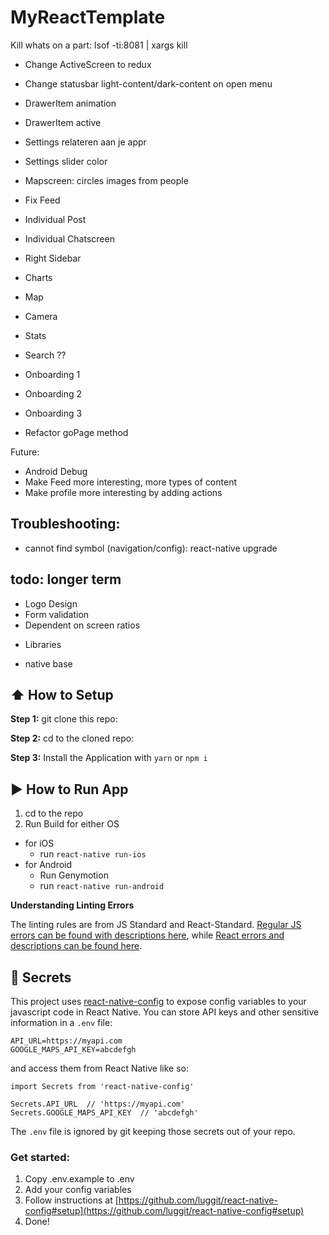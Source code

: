 #  MyReactTemplate

Kill whats on a part: lsof -ti:8081 | xargs kill

- Change ActiveScreen to redux
- Change statusbar light-content/dark-content on open menu
- DrawerItem animation
- DrawerItem active 
- Settings relateren aan je appr
- Settings slider color
- Mapscreen: circles images from people

- Fix Feed
- Individual Post
- Individual Chatscreen
- Right Sidebar
- Charts
- Map
- Camera
- Stats
- Search ??

- Onboarding 1
- Onboarding 2
- Onboarding 3

- Refactor goPage method

Future:
- Android Debug
- Make Feed more interesting, more types of content
- Make profile more interesting by adding actions

## Troubleshooting:
- cannot find symbol (navigation/config): react-native upgrade

## todo: longer term
- Logo Design
- Form validation
- Dependent on screen ratios

* Libraries
- native base

## :arrow_up: How to Setup

**Step 1:** git clone this repo:

**Step 2:** cd to the cloned repo:

**Step 3:** Install the Application with `yarn` or `npm i`


## :arrow_forward: How to Run App

1. cd to the repo
2. Run Build for either OS
  * for iOS
    * run `react-native run-ios`
  * for Android
    * Run Genymotion
    * run `react-native run-android`

**Understanding Linting Errors**

The linting rules are from JS Standard and React-Standard.  [Regular JS errors can be found with descriptions here](http://eslint.org/docs/rules/), while [React errors and descriptions can be found here](https://github.com/yannickcr/eslint-plugin-react).

## :closed_lock_with_key: Secrets

This project uses [react-native-config](https://github.com/luggit/react-native-config) to expose config variables to your javascript code in React Native. You can store API keys
and other sensitive information in a `.env` file:

```
API_URL=https://myapi.com
GOOGLE_MAPS_API_KEY=abcdefgh
```

and access them from React Native like so:

```
import Secrets from 'react-native-config'

Secrets.API_URL  // 'https://myapi.com'
Secrets.GOOGLE_MAPS_API_KEY  // 'abcdefgh'
```

The `.env` file is ignored by git keeping those secrets out of your repo.

### Get started:
1. Copy .env.example to .env
2. Add your config variables
3. Follow instructions at [https://github.com/luggit/react-native-config#setup](https://github.com/luggit/react-native-config#setup)
4. Done!
